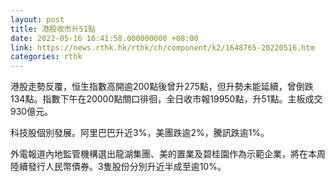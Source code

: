 ```yaml
---
layout: post
title: 港股收市升51點
date: 2022-05-16 16:41:58.000000000 +08:00
link: https://news.rthk.hk/rthk/ch/component/k2/1648765-20220516.htm
categories: rthk
---
```


港股走勢反覆，恒生指數高開逾200點後曾升275點，但升勢未能延續，曾倒跌134點。指數下午在20000點關口徘徊，全日收市報19950點，升51點。主板成交930億元。

科技股個別發展。阿里巴巴升近3%，美團跌逾2%，騰訊跌逾1%。

外電報道內地監管機構選出龍湖集團、美的置業及碧桂園作為示範企業，將在本周陸續發行人民幣債券。3隻股份分別升近半成至逾10%。
